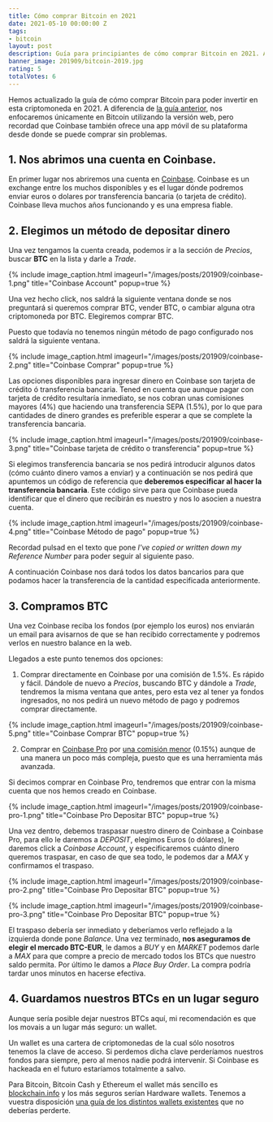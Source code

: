 ```yaml
---
title: Cómo comprar Bitcoin en 2021
date: 2021-05-10 00:00:00 Z
tags:
- bitcoin
layout: post
description: Guía para principiantes de cómo comprar Bitcoin en 2021. Actualizado.
banner_image: 201909/bitcoin-2019.jpg
rating: 5
totalVotes: 6
---
```


Hemos actualizado la guía de cómo comprar Bitcoin para poder invertir en esta criptomoneda en 2021. A diferencia de [la guía anterior](/como-comprar-criptomonedas/), nos enfocaremos únicamente en Bitcoin utilizando la versión web, pero recordad que Coinbase también ofrece una app móvil de su plataforma desde donde se puede comprar sin problemas.

<!--more-->

## 1. Nos abrimos una cuenta en Coinbase.

En primer lugar nos abriremos una cuenta en <a rel="nofollow" href="https://www.coinbase.com/join/ferran_tt">Coinbase</a>. Coinbase es un exchange entre los muchos disponibles y es el lugar dónde podremos enviar euros o dolares por transferencia bancaria (o tarjeta de crédito). Coinbase lleva muchos años funcionando y es una empresa fiable.

## 2. Elegimos un método de depositar dinero

Una vez tengamos la cuenta creada, podemos ir a la sección de *Precios*, buscar **BTC** en la lista y darle a *Trade*.

{% include image_caption.html imageurl="/images/posts/201909/coinbase-1.png" title="Coinbase Account" popup=true %}

Una vez hecho click, nos saldrá la siguiente ventana donde se nos preguntará si queremos comprar BTC, vender BTC, o cambiar alguna otra criptomoneda por BTC. Elegiremos comprar BTC.

Puesto que todavía no tenemos ningún método de pago configurado nos saldrá la siguiente ventana.

{% include image_caption.html imageurl="/images/posts/201909/coinbase-2.png" title="Coinbase Comprar" popup=true %}


Las opciones disponibles para ingresar dinero en Coinbase son tarjeta de crédito ó transferencia bancaria. Tened en cuenta que aunque pagar con tarjeta de crédito resultaría inmediato, se nos cobran unas comisiones mayores (4%) que haciendo una transferencia SEPA (1.5%), por lo que para cantidades de dinero grandes es preferible esperar a que se complete la transferencia bancaria.

{% include image_caption.html imageurl="/images/posts/201909/coinbase-3.png" title="Coinbase tarjeta de crédito o transferencia" popup=true %}

Si elegimos transferencia bancaria se nos pedirá introducir algunos datos (cómo cuánto dinero vamos a enviar) y a continuación se nos pedirá que apuntemos un código de referencia que **deberemos especificar al hacer la transferencia bancaria**. Este código sirve para que Coinbase pueda identificar que el dinero que recibirán es nuestro y nos lo asocien a nuestra cuenta.

{% include image_caption.html imageurl="/images/posts/201909/coinbase-4.png" title="Coinbase Método de pago" popup=true %}

Recordad pulsad en el texto que pone *I've copied or written down my Reference Number* para poder seguir al siguiente paso.

A continuación Coinbase nos dará todos los datos bancarios para que podamos hacer la transferencia de la cantidad especificada anteriormente.

## 3. Compramos BTC

Una vez Coinbase reciba los fondos (por ejemplo los euros) nos enviarán un email para avisarnos de que se han recibido correctamente y podremos verlos en nuestro balance en la web.

Llegados a este punto tenemos dos opciones:

1. Comprar directamente en Coinbase por una comisión de 1.5%. Es rápido y fácil. Dándole de nuevo a *Precios*, buscando BTC y dándole a *Trade*, tendremos la misma ventana que antes, pero esta vez al tener ya fondos ingresados, no nos pedirá un nuevo método de pago y podremos comprar directamente.

{% include image_caption.html imageurl="/images/posts/201909/coinbase-5.png" title="Coinbase Comprar BTC" popup=true %}

2. Comprar en <a rel="nofollow" href="https://pro.coinbase.com">Coinbase Pro</a> por <a rel="nofollow" href="https://pro.coinbase.com/orders/fees">una comisión menor</a> (0.15%) aunque de una manera un poco más compleja, puesto que es una herramienta más avanzada.

Si decimos comprar en Coinbase Pro, tendremos que entrar con la misma cuenta que nos hemos creado en Coinbase.

{% include image_caption.html imageurl="/images/posts/201909/coinbase-pro-1.png" title="Coinbase Pro Depositar BTC" popup=true %}

Una vez dentro, debemos traspasar nuestro dinero de Coinbase a Coinbase Pro, para ello le daremos a *DEPOSIT*, elegimos Euros (o dólares), le daremos click a *Coinbase Account*, y especificaremos cuánto dinero queremos traspasar, en caso de que sea todo, le podemos dar a *MAX* y confirmamos el traspaso.

{% include image_caption.html imageurl="/images/posts/201909/coinbase-pro-2.png" title="Coinbase Pro Depositar BTC" popup=true %}

{% include image_caption.html imageurl="/images/posts/201909/coinbase-pro-3.png" title="Coinbase Pro Depositar BTC" popup=true %}

El traspaso debería ser inmediato y deberíamos verlo reflejado a la izquierda donde pone *Balance*. Una vez terminado, **nos aseguramos de elegir el mercado BTC-EUR**, le damos a *BUY* y en *MARKET* podemos darle a *MAX* para que compre a precio de mercado todos los BTCs que nuestro saldo permita. Por último le damos a *Place Buy Order*. La compra podría tardar unos minutos en hacerse efectiva.

## 4. Guardamos nuestros BTCs en un lugar seguro

Aunque sería posible dejar nuestros BTCs aquí, mi recomendación es que los movais a un lugar más seguro: un wallet.

Un wallet es una cartera de criptomonedas de la cual sólo nosotros tenemos la clave de acceso. Si perdemos dicha clave perderíamos nuestros fondos para siempre, pero al menos nadie podrá intervenir. Si Coinbase es hackeada en el futuro estaríamos totalmente a salvo.

Para Bitcoin, Bitcoin Cash y Ethereum el wallet más sencillo es [blockchain.info](https://blockchain.info/) y los más seguros serían Hardware wallets. Tenemos a vuestra disposición [una guía de los distintos wallets existentes](../como-guardar-criptomonedas/) que no deberías perderte.
